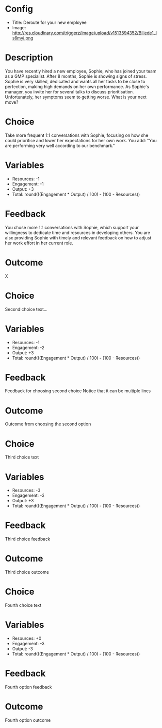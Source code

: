 # Config
 - Title: Deroute for your new employee
 - Image: http://res.cloudinary.com/triggerz/image/upload/v1513594352/Billede1_ls6myi.png

# Description
You have recently hired a new employee, Sophie, who has joined your team as a GMP specialist. After 8 months, Sophie is showing signs of stress. Sophie is very skilled, dedicated and wants all her tasks to be close to perfection, making high demands on her own performance. As Sophie's manager, you invite her for several talks to discuss prioritisation. Unfortunately, her symptoms seem to getting worse. What is your next move?  

# Choice
Take more frequent 1:1 conversations with Sophie, focusing on how she could prioritise and lower her expectations for her own work. You add: "You are performing very well according to our benchmark."

# Variables
 - Resources: -1
 - Engagement: -1
 - Output: +3
 - Total: round(((Engagement * Output) / 100) - (100 - Resources))

# Feedback
You chose more 1:1 conversations with Sophie, which support your willingness to dedicate time and resources in developing others. You are also providing Sophie with timely and relevant feedback on how to adjust her work effort in her current role. 

# Outcome
X

# Choice
Second choice text...

# Variables
 - Resources: -1
 - Engagement: -2
 - Output: +3
 - Total: round(((Engagement * Output) / 100) - (100 - Resources))

# Feedback
Feedback for choosing second choice
Notice that it can be multiple lines


# Outcome
Outcome from choosing the second option

# Choice
Third choice text

# Variables
 - Resources: -3
 - Engagement: -3
 - Output: +3
 - Total: round(((Engagement * Output) / 100) - (100 - Resources))

# Feedback
Third choice feedback

# Outcome
Third choice outcome


# Choice
Fourth choice text

# Variables
 - Resources: +0
 - Engagement: -3
 - Output: -3
 - Total: round(((Engagement * Output) / 100) - (100 - Resources))

# Feedback
Fourth option feedback

# Outcome
Fourth option outcome

